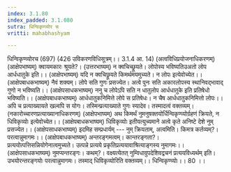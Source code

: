 ```yaml
---
index: 3.1.80
index_padded: 3.1.080
sutra: धिन्विकृण्व्योर च
vritti: mahabhashyam

---
```

 धिन्विकृण्व्योरच (697) (426 उविकरणविधिसूत्रम्।। 3.1.4 आ. 14) (अत्वविधिप्रयोजनाधिकरणम्) (आक्षेपभाष्यम्) क्वायमकारः श्रूयते?। (उत्तरभाष्यम्) न क्वचिच्छ्रूयते। लोपोस्य भविष्यतिउअतो लोप आर्धधातुके इति।। (आक्षेपभाष्यम्)  यदि न क्वचिछ्रूयते किमर्थमयमुच्यते। न लोपः इत्येवोच्येत।। (आक्षेपबाधकभाष्यम्) नैवं शक्यम्। लोपे सति गुणः प्रसज्येत। अत्वे पुनः सति अकारलोपस्य स्थानिवद्भावाद् गुणो न भविष्यति।। (आक्षेपसाधकभाष्यम्) ननु च लोपेऽपि सति न धातुलोप आर्धधातुके इति प्रतिषेधो भविष्यति।। (आक्षेपबाधकभाष्यम्) आर्धधातुकनिमित्ते लोपे स प्रतिषेधः। न चैष आर्धधातुकनिमित्तो लोपः।। अपि च प्रत्याख्यायते खल्वपि स योगः। तस्मिन्प्रत्याख्याते गुणः स्यादेव। तस्मादत्वं वक्तव्यम्। (नकारोच्चारणप्रत्याख्यानाधिकरणम्) (आक्षेपभाष्यम्) अथ किमर्थं नुमनुषक्तयोर्धिन्विकृण्व्योर्ग्रहणं क्रियते, न धिविकृव्योः इत्येवोच्येत।। (आक्षेपबाधकभाष्यम्) धिविकृव्योः इतीयत्युच्यमाने अत्वे कृते अनिष्टे देशे नुम् प्रसज्येत।। (आक्षेपसाधकभाष्यम्) इदमिह सम्प्रधार्यम् --- नुम् क्रियताम्, अत्वमिति। किमत्र कर्तव्यम्?। परत्वान्नुमागमः।। (आक्षेपबाधकभाष्यम्) अन्तरङ्गमत्वम्। कान्तरङ्गता?। प्रत्ययोत्पत्तिसन्नियोगेनात्वमुच्यते। उत्पन्ने प्रत्यये प्रकृतिप्रत्ययावाश्रित्याङ्गस्य नुमागमः।। (आक्षेपसाधकभाष्यम्) नुमप्यन्तरङ्गः। कथम्?। वक्ष्यत्येतत् नुम्विधावुपदेशिवद्वचनं प्रत्ययविध्यर्थम् इति। उभयोरन्तरङ्गयोः परत्वान्नुमागमः। तस्माद् धिविकृव्योरिति वक्तव्यम्।। धिन्विकृण्व्योः।। 80 ।। 